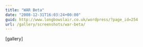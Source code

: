 ```yaml
---
title: "WAR Beta"
date: "2008-12-31T16:03:24+00:00"
guid: http://www.longbowslair.co.uk/wordpress/?page_id=254
url: /gallery/screenshots/war-beta/
---
```


\[gallery\]
